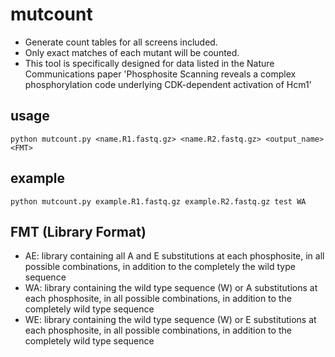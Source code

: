 # mutcount

- Generate count tables for all screens included.
- Only exact matches of each mutant will be counted.
- This tool is specifically designed for data listed in the Nature Communications paper 'Phosphosite Scanning reveals a complex phosphorylation code underlying CDK-dependent activation of Hcm1'


## usage
`python mutcount.py <name.R1.fastq.gz> <name.R2.fastq.gz> <output_name> <FMT>`

## example
`python mutcount.py example.R1.fastq.gz example.R2.fastq.gz test WA`

## FMT (Library Format)
- AE: library containing all A and E substitutions at each phosphosite, in all possible combinations, in addition to the completely the wild type sequence
- WA: library containing the wild type sequence (W) or A substitutions at each phosphosite, in all possible combinations, in addition to the completely wild type sequence
- WE: library containing the wild type sequence (W) or E substitutions at each phosphosite, in all possible combinations, in addition to the completely wild type sequence

